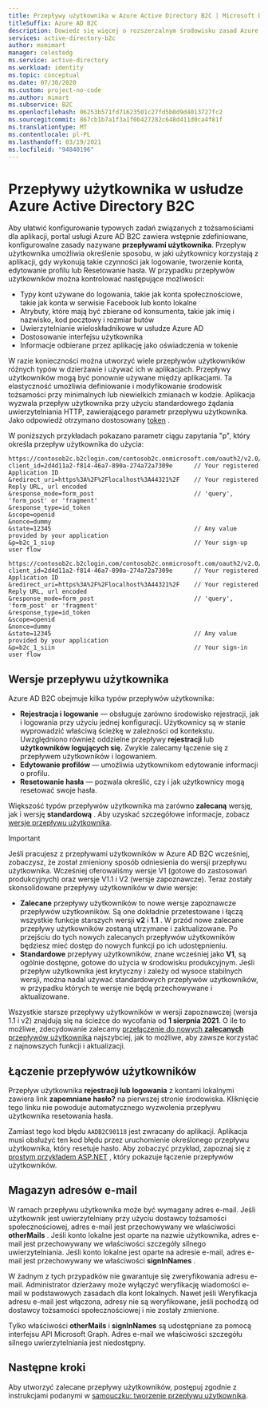 ```yaml
---
title: Przepływy użytkownika w Azure Active Directory B2C | Microsoft Docs
titleSuffix: Azure AD B2C
description: Dowiedz się więcej o rozszerzalnym środowisku zasad Azure Active Directory B2C i sposobach tworzenia różnych przepływów użytkowników.
services: active-directory-b2c
author: msmimart
manager: celestedg
ms.service: active-directory
ms.workload: identity
ms.topic: conceptual
ms.date: 07/30/2020
ms.custom: project-no-code
ms.author: mimart
ms.subservice: B2C
ms.openlocfilehash: 06253b571fd71623501c27fd5b0d9d4013727fc2
ms.sourcegitcommit: 867cb1b7a1f3a1f0b427282c648d411d0ca4f81f
ms.translationtype: MT
ms.contentlocale: pl-PL
ms.lasthandoff: 03/19/2021
ms.locfileid: "94840196"
---
```

# <a name="user-flows-in-azure-active-directory-b2c"></a>Przepływy użytkownika w usłudze Azure Active Directory B2C

Aby ułatwić konfigurowanie typowych zadań związanych z tożsamościami dla aplikacji, portal usługi Azure AD B2C zawiera wstępnie zdefiniowane, konfigurowalne zasady nazywane **przepływami użytkownika**. Przepływ użytkownika umożliwia określenie sposobu, w jaki użytkownicy korzystają z aplikacji, gdy wykonują takie czynności jak logowanie, tworzenie konta, edytowanie profilu lub Resetowanie hasła. W przypadku przepływów użytkowników można kontrolować następujące możliwości:

- Typy kont używane do logowania, takie jak konta społecznościowe, takie jak konta w serwisie Facebook lub konto lokalne
- Atrybuty, które mają być zbierane od konsumenta, takie jak imię i nazwisko, kod pocztowy i rozmiar butów
- Uwierzytelnianie wieloskładnikowe w usłudze Azure AD
- Dostosowanie interfejsu użytkownika
- Informacje odbierane przez aplikację jako oświadczenia w tokenie

W razie konieczności można utworzyć wiele przepływów użytkowników różnych typów w dzierżawie i używać ich w aplikacjach. Przepływy użytkowników mogą być ponownie używane między aplikacjami. Ta elastyczność umożliwia definiowanie i modyfikowanie środowisk tożsamości przy minimalnych lub niewielkich zmianach w kodzie. Aplikacja wyzwala przepływ użytkownika przy użyciu standardowego żądania uwierzytelniania HTTP, zawierającego parametr przepływu użytkownika. Jako odpowiedź otrzymano dostosowany [token](tokens-overview.md) .

W poniższych przykładach pokazano parametr ciągu zapytania "p", który określa przepływ użytkownika do użycia:

```
https://contosob2c.b2clogin.com/contosob2c.onmicrosoft.com/oauth2/v2.0/authorize?
client_id=2d4d11a2-f814-46a7-890a-274a72a7309e      // Your registered Application ID
&redirect_uri=https%3A%2F%2Flocalhost%3A44321%2F    // Your registered Reply URL, url encoded
&response_mode=form_post                            // 'query', 'form_post' or 'fragment'
&response_type=id_token
&scope=openid
&nonce=dummy
&state=12345                                        // Any value provided by your application
&p=b2c_1_siup                                       // Your sign-up user flow
```

```
https://contosob2c.b2clogin.com/contosob2c.onmicrosoft.com/oauth2/v2.0/authorize?
client_id=2d4d11a2-f814-46a7-890a-274a72a7309e      // Your registered Application ID
&redirect_uri=https%3A%2F%2Flocalhost%3A44321%2F    // Your registered Reply URL, url encoded
&response_mode=form_post                            // 'query', 'form_post' or 'fragment'
&response_type=id_token
&scope=openid
&nonce=dummy
&state=12345                                        // Any value provided by your application
&p=b2c_1_siin                                       // Your sign-in user flow
```

## <a name="user-flow-versions"></a>Wersje przepływu użytkownika

Azure AD B2C obejmuje kilka typów przepływów użytkownika:

- **Rejestracja i logowanie** — obsługuje zarówno środowisko rejestracji, jak i logowania przy użyciu jednej konfiguracji. Użytkownicy są w stanie wyprowadzić właściwą ścieżkę w zależności od kontekstu. Uwzględniono również oddzielne przepływy **rejestracji** lub **użytkowników logujących się.** Zwykle zalecamy łączenie się z przepływem użytkowników i logowaniem.
- **Edytowanie profilów** — umożliwia użytkownikom edytowanie informacji o profilu.
- **Resetowanie hasła** — pozwala określić, czy i jak użytkownicy mogą resetować swoje hasła.

Większość typów przepływów użytkownika ma zarówno **zalecaną** wersję, jak i wersję **standardową** . Aby uzyskać szczegółowe informacje, zobacz [wersje przepływu użytkownika](user-flow-versions.md).

> [!IMPORTANT]
> Jeśli pracujesz z przepływami użytkowników w Azure AD B2C wcześniej, zobaczysz, że został zmieniony sposób odniesienia do wersji przepływu użytkownika. Wcześniej oferowaliśmy wersje V1 (gotowe do zastosowań produkcyjnych) oraz wersje V1.1 i V2 (wersje zapoznawcze). Teraz zostały skonsolidowane przepływy użytkowników w dwie wersje:
>
>- **Zalecane** przepływy użytkowników to nowe wersje zapoznawcze przepływów użytkowników. Są one dokładnie przetestowane i łączą wszystkie funkcje starszych wersji **v2** i **1.1** . W przód nowe zalecane przepływy użytkowników zostaną utrzymane i zaktualizowane. Po przejściu do tych nowych zalecanych przepływów użytkowników będziesz mieć dostęp do nowych funkcji po ich udostępnieniu.
>- **Standardowe** przepływy użytkowników, znane wcześniej jako **V1**, są ogólnie dostępne, gotowe do użycia w środowisku produkcyjnym. Jeśli przepływ użytkownika jest krytyczny i zależy od wysoce stabilnych wersji, można nadal używać standardowych przepływów użytkowników, w przypadku których te wersje nie będą przechowywane i aktualizowane.
>
>Wszystkie starsze przepływy użytkowników w wersji zapoznawczej (wersja 1.1 i v2) znajdują się na ścieżce do wycofania od **1 sierpnia 2021**. O ile to możliwe, zdecydowanie zalecamy [przełączenie do nowych **zalecanych** przepływów użytkownika](user-flow-versions.md#how-to-switch-to-a-new-recommended-user-flow) najszybciej, jak to możliwe, aby zawsze korzystać z najnowszych funkcji i aktualizacji.

## <a name="linking-user-flows"></a>Łączenie przepływów użytkowników

Przepływ użytkownika **rejestracji lub logowania** z kontami lokalnymi zawiera link **zapomniane hasło?** na pierwszej stronie środowiska. Kliknięcie tego linku nie powoduje automatycznego wyzwolenia przepływu użytkownika resetowania hasła.

Zamiast tego kod błędu `AADB2C90118` jest zwracany do aplikacji. Aplikacja musi obsłużyć ten kod błędu przez uruchomienie określonego przepływu użytkownika, który resetuje hasło. Aby zobaczyć przykład, zapoznaj się z [prostym przykładem ASP.NET](https://github.com/AzureADQuickStarts/B2C-WebApp-OpenIDConnect-DotNet-SUSI) , który pokazuje łączenie przepływów użytkowników.

## <a name="email-address-storage"></a>Magazyn adresów e-mail

W ramach przepływu użytkownika może być wymagany adres e-mail. Jeśli użytkownik jest uwierzytelniany przy użyciu dostawcy tożsamości społecznościowej, adres e-mail jest przechowywany we właściwości **otherMails** . Jeśli konto lokalne jest oparte na nazwie użytkownika, adres e-mail jest przechowywany we właściwości szczegóły silnego uwierzytelniania. Jeśli konto lokalne jest oparte na adresie e-mail, adres e-mail jest przechowywany we właściwości **signInNames** .

W żadnym z tych przypadków nie gwarantuje się zweryfikowania adresu e-mail. Administrator dzierżawy może wyłączyć weryfikację wiadomości e-mail w podstawowych zasadach dla kont lokalnych. Nawet jeśli Weryfikacja adresu e-mail jest włączona, adresy nie są weryfikowane, jeśli pochodzą od dostawcy tożsamości społecznościowej i nie zostały zmienione.

Tylko właściwości **otherMails** i **signInNames** są udostępniane za pomocą interfejsu API Microsoft Graph. Adres e-mail we właściwości szczegółu silnego uwierzytelniania jest niedostępny.

## <a name="next-steps"></a>Następne kroki

Aby utworzyć zalecane przepływy użytkowników, postępuj zgodnie z instrukcjami podanymi w [samouczku: tworzenie przepływu użytkownika](tutorial-create-user-flows.md).
